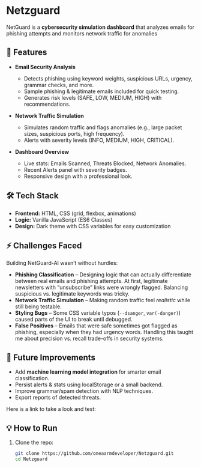 # Netzguard


NetGuard is a **cybersecurity simulation dashboard** that analyzes emails for phishing attempts and monitors network traffic for anomalies

## 🚀 Features
- **Email Security Analysis**  
  - Detects phishing using keyword weights, suspicious URLs, urgency, grammar checks, and more.  
  - Sample phishing & legitimate emails included for quick testing.  
  - Generates risk levels (SAFE, LOW, MEDIUM, HIGH) with recommendations.  

- **Network Traffic Simulation**  
  - Simulates random traffic and flags anomalies (e.g., large packet sizes, suspicious ports, high frequency).  
  - Alerts with severity levels (INFO, MEDIUM, HIGH, CRITICAL).  

- **Dashboard Overview**  
  - Live stats: Emails Scanned, Threats Blocked, Network Anomalies.  
  - Recent Alerts panel with severity badges.  
  - Responsive design with a professional look.  

## 🛠️ Tech Stack
- **Frontend:** HTML, CSS (grid, flexbox, animations)  
- **Logic:** Vanilla JavaScript (ES6 Classes)  
- **Design:** Dark theme with CSS variables for easy customization  

## ⚡ Challenges Faced
Building NetGuard-AI wasn’t without hurdles:
- **Phishing Classification** – Designing logic that can actually differentiate between real emails and phishing attempts. At first, legitimate newsletters with “unsubscribe” links were wrongly flagged. Balancing suspicious vs. legitimate keywords was tricky.  
- **Network Traffic Simulation** – Making random traffic feel *realistic* while still being testable.  
- **Styling Bugs** – Some CSS variable typos (`--dsanger`, `var(-danger)`) caused parts of the UI to break until debugged.  
- **False Positives** – Emails that were safe sometimes got flagged as phishing, especially when they had urgency words. Handling this taught me about precision vs. recall trade-offs in security systems.  

## 🎯 Future Improvements
- Add **machine learning model integration** for smarter email classification.  
- Persist alerts & stats using localStorage or a small backend.  
- Improve grammar/spam detection with NLP techniques.  
- Export reports of detected threats.  

Here is a link to take a look and test:   

## 💡 How to Run
1. Clone the repo:  
   ```bash
   git clone https://github.com/oneaarmdeveloper/Netzguard.git
   cd Netzguard
